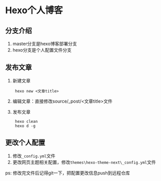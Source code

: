 
# Hexo个人博客

## 分支介绍

1. master分支是hexo博客部署分支
2. hexo分支是个人配置文件分支


## 发布文章
1. 新建文章

        hexo new <文章title>
2. 编辑文章：直接修改source/_post/<文章title>文件
3. 发布文章

        hexo clean
        hexo d -g

## 更改个人配置

1. 修改`_config.yml`文件
2. 更改网页主题相关配置，修改`themes\hexo-theme-next\_config.yml`文件

ps: 修改完文件后记得git一下，把配置更改信息push到远程仓库